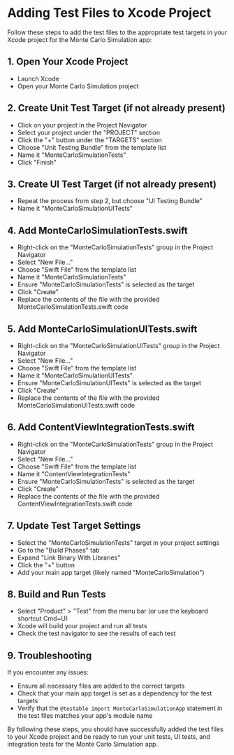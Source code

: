 # Adding Test Files to Xcode Project

Follow these steps to add the test files to the appropriate test targets in your Xcode project for the Monte Carlo Simulation app:

## 1. Open Your Xcode Project

- Launch Xcode
- Open your Monte Carlo Simulation project

## 2. Create Unit Test Target (if not already present)

- Click on your project in the Project Navigator
- Select your project under the "PROJECT" section
- Click the "+" button under the "TARGETS" section
- Choose "Unit Testing Bundle" from the template list
- Name it "MonteCarloSimulationTests"
- Click "Finish"

## 3. Create UI Test Target (if not already present)

- Repeat the process from step 2, but choose "UI Testing Bundle"
- Name it "MonteCarloSimulationUITests"

## 4. Add MonteCarloSimulationTests.swift

- Right-click on the "MonteCarloSimulationTests" group in the Project Navigator
- Select "New File..."
- Choose "Swift File" from the template list
- Name it "MonteCarloSimulationTests"
- Ensure "MonteCarloSimulationTests" is selected as the target
- Click "Create"
- Replace the contents of the file with the provided MonteCarloSimulationTests.swift code

## 5. Add MonteCarloSimulationUITests.swift

- Right-click on the "MonteCarloSimulationUITests" group in the Project Navigator
- Select "New File..."
- Choose "Swift File" from the template list
- Name it "MonteCarloSimulationUITests"
- Ensure "MonteCarloSimulationUITests" is selected as the target
- Click "Create"
- Replace the contents of the file with the provided MonteCarloSimulationUITests.swift code

## 6. Add ContentViewIntegrationTests.swift

- Right-click on the "MonteCarloSimulationTests" group in the Project Navigator
- Select "New File..."
- Choose "Swift File" from the template list
- Name it "ContentViewIntegrationTests"
- Ensure "MonteCarloSimulationTests" is selected as the target
- Click "Create"
- Replace the contents of the file with the provided ContentViewIntegrationTests.swift code

## 7. Update Test Target Settings

- Select the "MonteCarloSimulationTests" target in your project settings
- Go to the "Build Phases" tab
- Expand "Link Binary With Libraries"
- Click the "+" button
- Add your main app target (likely named "MonteCarloSimulation")

## 8. Build and Run Tests

- Select "Product" > "Test" from the menu bar (or use the keyboard shortcut Cmd+U)
- Xcode will build your project and run all tests
- Check the test navigator to see the results of each test

## 9. Troubleshooting

If you encounter any issues:
- Ensure all necessary files are added to the correct targets
- Check that your main app target is set as a dependency for the test targets
- Verify that the `@testable import MonteCarloSimulationApp` statement in the test files matches your app's module name

By following these steps, you should have successfully added the test files to your Xcode project and be ready to run your unit tests, UI tests, and integration tests for the Monte Carlo Simulation app.
